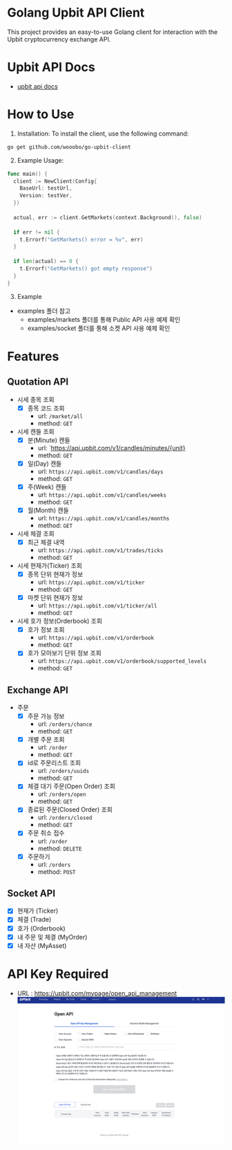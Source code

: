 # Golang Upbit API Client
This project provides an easy-to-use Golang client for interaction with the Upbit cryptocurrency exchange API.

# Upbit API Docs
- [upbit api docs](https://docs.upbit.com)

# How to Use
1. Installation: To install the client, use the following command:

```bash
go get github.com/wooobo/go-upbit-client
```

2. Example Usage:

```go
func main() {
  client := NewClient(Config{
    BaseUrl: testUrl,
    Version: testVer,
  })
  
  actual, err := client.GetMarkets(context.Background(), false)
  
  if err != nil {
    t.Errorf("GetMarkets() error = %v", err)
  }
  
  if len(actual) == 0 {
    t.Errorf("GetMarkets() got empty response")
  }
}
```
3. Example

- examples 폴더 참고
  - examples/markets 폴더를 통해 Public API 사용 예제 확인
  - examples/socket 폴더를 통해 소켓 API 사용 예제 확인

# Features

## Quotation API

- 시세 종목 조회
  - [x] 종목 코드 조회
    - url: `/market/all`
    - method: `GET`
- 시세 캔들 조회
  - [x] 분(Minute) 캔들
    - url: `https://api.upbit.com/v1/candles/minutes/{unit}
    - method: `GET`
  - [x] 일(Day) 캔들
    - url: `https://api.upbit.com/v1/candles/days`
    - method: `GET`
  - [x] 주(Week) 캔들
    - url: `https://api.upbit.com/v1/candles/weeks`
    - method: `GET`
  - [x] 월(Month) 캔들
    - url: `https://api.upbit.com/v1/candles/months`
    - method: `GET`
- 시세 체결 조회
  - [x] 최근 체결 내역
    - url: `https://api.upbit.com/v1/trades/ticks`
    - method: `GET`
- 시세 현재가(Ticker) 조회
  - [x] 종목 단위 현재가 정보
    - url: `https://api.upbit.com/v1/ticker`
    - method: `GET`
  - [x] 마켓 단위 현재가 정보
    - url: `https://api.upbit.com/v1/ticker/all`
    - method: `GET`
- 시세 호가 정보(Orderbook) 조회
  - [x] 호가 정보 조회
    - url: `https://api.upbit.com/v1/orderbook`
    - method: `GET`
  - [x] 호가 모아보기 단위 정보 조회
    - url: `https://api.upbit.com/v1/orderbook/supported_levels`
    - method: `GET`

## Exchange API
- 주문
  - [x] 주문 가능 정보
    - url: `/orders/chance`
    - method: `GET`
  - [x] 개별 주문 조회
    - url: `/order`
    - method: `GET`
  - [x] id로 주문리스트 조회
    - url: `/orders/uuids`
    - method: `GET`
  - [x] 체결 대기 주문(Open Order) 조회
    - url: `/orders/open`
    - method: `GET`
  - [x] 종료된 주문(Closed Order) 조회
    - url: `/orders/closed`
    - method: `GET`
  - [x] 주문 취소 접수
    - url: `/order`
    - method: `DELETE`
  - [x] 주문하기
    - url: `/orders`
    - method: `POST`

## Socket API
- [x] 현재가 (Ticker)
- [x] 체결 (Trade)
- [x] 호가 (Orderbook)
- [x] 내 주문 및 체결 (MyOrder)
- [x] 내 자산 (MyAsset)

# API Key Required
- URL : https://upbit.com/mypage/open_api_management
![img.png](./examples/img.png)